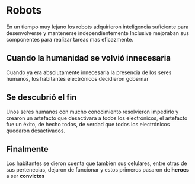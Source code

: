 # Robots

En un tiempo muy lejano los robots adquirieron inteligencia suficiente para desenvolverse y mantenerse independientemente
Inclusive mejoraban sus componentes para realizar tareas mas eficazmente.

## Cuando la humanidad se volvió innecesaria

Cuando ya era absolutamente innecesaria la presencia de los seres humanos, los habitantes electrónicos decidieron gobernar


## Se descubrió el fin

Unos seres humanos con mucho conocimiento resolvieron impedirlo y crearon un artefacto que desactivara a todos los electrónicos,
el artefacto fue un éxito, de hecho todos, de verdad que todos los electrónicos quedaron desactivados.

## Finalmente

Los habitantes se dieron cuenta que tambien sus celulares, entre otras de sus pertenecias, dejaron de funcionar
y estos primeros pasaron de **heroes** a ser **convictos**

